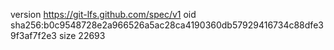 version https://git-lfs.github.com/spec/v1
oid sha256:b0c9548728e2a966526a5ac28ca4190360db57929416734c88dfe39f3af7f2e3
size 22693
